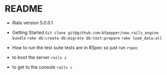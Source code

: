 # README

* Rials version
  5.0.0.1

* Getting Started
  `Git clone git@github.com:bfpepper/new_rails_engine`
  `bundle`
  `rake db:create db:migrate db:test:prepare`
  `rake load_data:all`

* How to run the test suite
  tests are in RSpec so just run `rspec`

* to boot the server
  `rails s`

* to get to the console
  `rails c`
